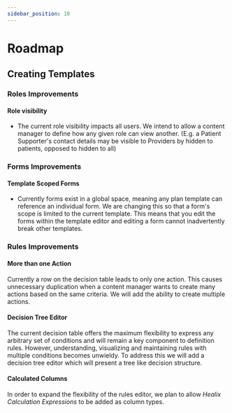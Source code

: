 ```yaml
---
sidebar_position: 10
---
```


# Roadmap

## Creating Templates
### Roles Improvements
#### Role visibility
* The current role visibility impacts all users.  We intend to allow a content manager to define how any given role can view another. (E.g. a Patient Supporter's contact details may be visible to Providers by hidden to patients, opposed to hidden to all)
### Forms Improvements
#### Template Scoped Forms
* Currently forms exist in a global space, meaning any plan template can reference an individual form.  We are changing this so that a form's scope is limited to the current template.  This means that you edit the forms within the template editor and editing a form cannot inadvertently break other templates.
### Rules Improvements

#### More than one Action

Currently a row on the decision table leads to only one action.  This causes unnecessary duplication when a content manager wants to create many actions based on the same criteria.  We will add the ability to create multiple actions.

#### Decision Tree Editor

The current decision table offers the maximum flexibility to express any arbitrary set of conditions and will remain a key component to definition rules. However, understanding, visualizing and maintaining rules with multiple conditions becomes unwieldy.  To address this we will add a decision tree editor which will present a tree like decision structure.

#### Calculated Columns

In order to expand the flexibility of the rules editor, we plan to allow *Healix Calculation Expressions* to be added as column types.
